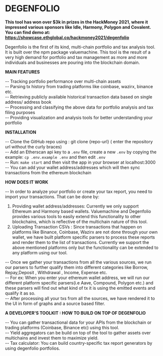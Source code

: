 
# DEGENFOLIO
<b>This tool has won over $3k in prizes in the HackMoney 2021, where it impressed various sponsors like Idle, Harmony, Polygon and Covalent. </b>
<b> You can find demo at: https://showcase.ethglobal.co/hackmoney2021/degenfolio </b>

Degenfolio is the first of its kind, multi-chain portfolio and tax analysis tool. It is built over the npm package valuemachine. This tool is the result of a very high demand for portfolio and tax management as more and more individuals and businesses are pouring into the blockchain domain. 


<b> MAIN FEATURES </b>

-- Tracking portfolio performance over multi-chain assets  \
-- Parsing tx history from trading platforms like coinbase, wazirx, binance etc. \
-- Retrieving publicly available historical transaction data based on single address/ address book \
-- Processing and classifying the above data for portfolio analysis and tax filing purposes \
-- Providing visualization and analysis tools for better understanding your portfolio

<b> INSTALLATION </b>

-- Clone the GitHub repo using : git clone {repo-url} ( enter the repository url without the curly braces) \
-- Add an Etherscan api key to a `.env` file, create a new `.env` by copying the example: `cp .env.example .env` and then edit `.env`  \
-- Run: `make start` and then visit the app in your browser at localhost:3000 \
-- You can add your wallet address/addresses which will then sync transactions from the ethereum blockchain

<b> HOW DOES IT WORK </b>

-- In order to analyze your portfolio or create your tax report, you need to import your transactions. That can be done by:
1) Providing wallet address/addresses: Currently we only support Ethereum and Harmony based wallets. Valuemachine and Degenfolio provides various tools to easily      extend this functionality to other blockchains, which is reflective of the multichain nature of this tool.
2) Uploading Transaction CSVs : Since transactions that happen on platforms like Binance, Coinbase, Wazirx are not done through your own wallet, we have built        platform specific parsers to process these reports and render them to the list of transactions. Currently we support the above mentioned platforms only but the    functionality can be extended to any platform using our tool.

-- Once we gather your transactions from all the various sources, we run our parsers to further qualify them into different categories like Borrow, Repay,Deposit ,    Withdrawal , Income, Expense etc. \
-- For ex: When you enter your ethereum wallet address, we will run our different platform specific parsers(i.e Aave, Compound,      Polygon etc.) and these          parsers will find out what kind of tx it is using the emitted events and qualify it as so. \
-- After processing all your txs from all the sources, we have rendered it to the UI in form of graphs and a source based filter.

<b> A DEVELOPER'S TOOLKIT : HOW TO BUILD ON TOP OF DEGENFOLIO </b>

-- You can gather transactional data for your APIs from the blockchain or trading platforms (Coinbase, Binance etc) using this tool. \
-- Yield aggregators can be build on top of the tool to gather assets over multichains and invest them to maximize yield. \
-- Tax calculator: You can build country-specific tax report generators by using degenfolio portfolios. 



